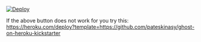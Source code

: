 

[![Deploy](https://www.herokucdn.com/deploy/button.svg)](https://heroku.com/deploy)

If the above button does not work for you try this: https://heroku.com/deploy?template=https://github.com/pateskinasy/ghost-on-heroku-kickstarter

